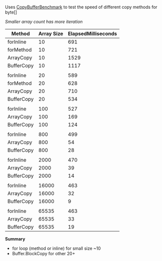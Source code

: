 Uses [CopyBufferBenchmark](./CopyBufferBenchmark.cs) to test the speed of different copy methods for byte[]

*Smaller array count has more iteration*

|  Method      |  Array Size  |  ElapsedMilliseconds |
|--------------|--------------|----------------------|
|  forInline   |  10          |   691                |
|  forMethod   |  10          |   721                |
|  ArrayCopy   |  10          |   1529               |
|  BufferCopy  |  10          |   1117               |
|              |              |                      |
|  forInline   |  20          |   589                |
|  forMethod   |  20          |   628                |
|  ArrayCopy   |  20          |   710                |
|  BufferCopy  |  20          |   534                |
|              |              |                      |
|  forInline   |  100         |   527                |
|  ArrayCopy   |  100         |   169                |
|  BufferCopy  |  100         |   124                |
|              |              |                      |
|  forInline   |  800         |   499                |
|  ArrayCopy   |  800         |   54                 |
|  BufferCopy  |  800         |   28                 |
|              |              |                      |
|  forInline   |  2000        |   470                |
|  ArrayCopy   |  2000        |   39                 |
|  BufferCopy  |  2000        |   14                 |
|              |              |                      |
|  forInline   |  16000       |   463                |
|  ArrayCopy   |  16000       |   32                 |
|  BufferCopy  |  16000       |   9                  |
|              |              |                      |
|  forInline   |  65535       |   463                |
|  ArrayCopy   |  65535       |   33                 |
|  BufferCopy  |  65535       |   19                 |

**Summary**

- for loop (method or inline) for small size ~10
- Buffer.BlockCopy for other 20+



